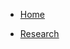 * [Home](/)
<!-- * My -->
* [Research](/research/)

<!-- * Notes
  * [Zero Knowledge](notes/zero-knowledge.md)

  * [English Pronunciation](notes/pronunciation.md)

  * [Top Conference](notes/top-conference.md)

  * [English Tips](notes/en_tips.md) -->
